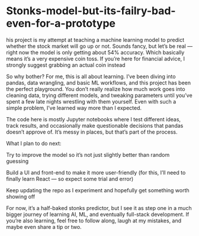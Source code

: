 # Stonks-model-but-its-failry-bad-even-for-a-prototype
his project is my attempt at teaching a machine learning model to predict whether the stock market will go up or not. Sounds fancy, but let’s be real — right now the model is only getting about 54% accuracy. Which basically means it’s a very expensive coin toss. If you’re here for financial advice, I strongly suggest grabbing an actual coin instead

So why bother? For me, this is all about learning. I’ve been diving into pandas, data wrangling, and basic ML workflows, and this project has been the perfect playground. You don’t really realize how much work goes into cleaning data, trying different models, and tweaking parameters until you’ve spent a few late nights wrestling with them yourself. Even with such a simple problem, I’ve learned way more than I expected.

The code here is mostly Jupyter notebooks where I test different ideas, track results, and occasionally make questionable decisions that pandas doesn’t approve of. It’s messy in places, but that’s part of the process.

What I plan to do next:

Try to improve the model so it’s not just slightly better than random guessing

Build a UI and front-end to make it more user-friendly (for this, I’ll need to finally learn React — so expect some trial and error)

Keep updating the repo as I experiment and hopefully get something worth showing off

For now, it’s a half-baked stonks predictor, but I see it as step one in a much bigger journey of learning AI, ML, and eventually full-stack development. If you’re also learning, feel free to follow along, laugh at my mistakes, and maybe even share a tip or two.
